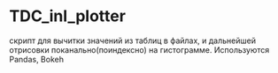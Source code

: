# TDC_inl_plotter
скрипт для вычитки значений из таблиц в файлах, и дальнейшей отрисовки поканально(поиндексно) на гистограмме.
Используются Pandas, Bokeh
